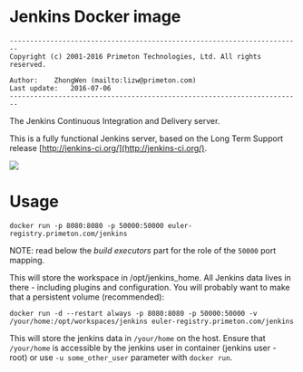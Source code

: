 # Jenkins Docker image
  
`------------------------------------------------------------------------`    
`Copyright (c) 2001-2016 Primeton Technologies, Ltd. All rights reserved.`  
  
`Author:	ZhongWen (mailto:lizw@primeton.com)`  
`Last update:	2016-07-06`  
`------------------------------------------------------------------------`  
  
  
The Jenkins Continuous Integration and Delivery server.

This is a fully functional Jenkins server, based on the Long Term Support release
[http://jenkins-ci.org/](http://jenkins-ci.org/).


<img src="http://jenkins-ci.org/sites/default/files/jenkins_logo.png"/>


# Usage

`docker run -p 8080:8080 -p 50000:50000 euler-registry.primeton.com/jenkins`  
  
NOTE: read below the _build executors_ part for the role of the `50000` port mapping.

This will store the workspace in /opt/jenkins_home. All Jenkins data lives in there - including plugins and configuration.
You will probably want to make that a persistent volume (recommended):
  
`docker run -d --restart always -p 8080:8080 -p 50000:50000 -v /your/home:/opt/workspaces/jenkins euler-registry.primeton.com/jenkins`  
  
  
This will store the jenkins data in `/your/home` on the host.
Ensure that `/your/home` is accessible by the jenkins user in container (jenkins user - root) or use `-u some_other_user` parameter with `docker run`.
  
  